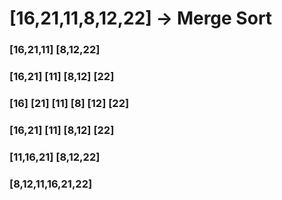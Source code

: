 # [16,21,11,8,12,22] -> Merge Sort
### [16,21,11] [8,12,22]
### [16,21] [11] [8,12] [22]
### [16] [21] [11] [8] [12] [22]
### [16,21] [11] [8,12] [22]
### [11,16,21] [8,12,22]
### [8,12,11,16,21,22]
